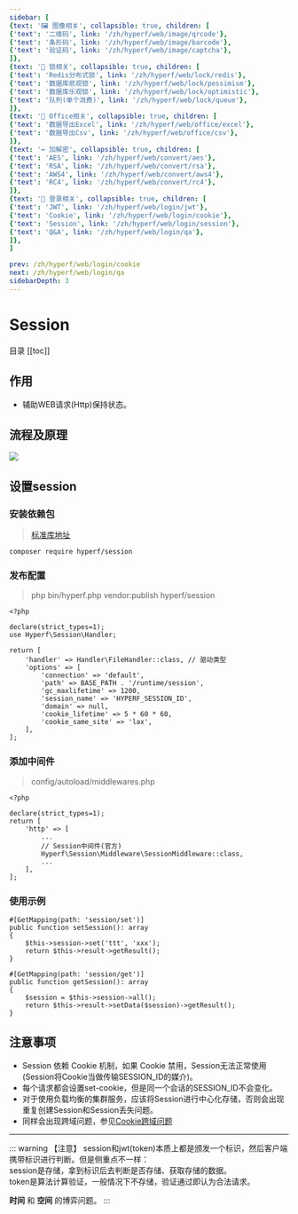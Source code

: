 ```yaml
---
sidebar: [
{text: '🖼 图像相关', collapsible: true, children: [
{'text': '二维码', link: '/zh/hyperf/web/image/qrcode'},
{'text': '条形码', link: '/zh/hyperf/web/image/barcode'},
{'text': '验证码', link: '/zh/hyperf/web/image/captcha'},
]},
{text: '🔐 锁相关', collapsible: true, children: [
{'text': 'Redis分布式锁', link: '/zh/hyperf/web/lock/redis'},
{'text': '数据库悲观锁', link: '/zh/hyperf/web/lock/pessimism'},
{'text': '数据库乐观锁', link: '/zh/hyperf/web/lock/optimistic'},
{'text': '队列(单个消费)', link: '/zh/hyperf/web/lock/queue'},
]},
{text: '🏢 Office相关', collapsible: true, children: [
{'text': '数据导出Excel', link: '/zh/hyperf/web/office/excel'},
{'text': '数据导出Csv', link: '/zh/hyperf/web/office/csv'},
]},
{text: '↔️ 加解密', collapsible: true, children: [
{'text': 'AES', link: '/zh/hyperf/web/convert/aes'},
{'text': 'RSA', link: '/zh/hyperf/web/convert/rsa'},
{'text': 'AWS4', link: '/zh/hyperf/web/convert/aws4'},
{'text': 'RC4', link: '/zh/hyperf/web/convert/rc4'},
]},
{text: '🍪 登录相关', collapsible: true, children: [
{'text': 'JWT', link: '/zh/hyperf/web/login/jwt'},
{'text': 'Cookie', link: '/zh/hyperf/web/login/cookie'},
{'text': 'Session', link: '/zh/hyperf/web/login/session'},
{'text': 'Q&A', link: '/zh/hyperf/web/login/qa'},
]},
]

prev: /zh/hyperf/web/login/cookie
next: /zh/hyperf/web/login/qa
sidebarDepth: 3
---
```


# Session

目录
[[toc]]

## 作用

- 辅助WEB请求(Http)保持状态。 

## 流程及原理

![](https://img.tzf-foryou.xyz/img/20231225161223.png)

## 设置session

### 安装依赖包

> [标准库地址](https://packagist.org/packages/hyperf/session)

```shell:no-line-numbers
composer require hyperf/session
```
### 发布配置

> php bin/hyperf.php vendor:publish hyperf/session

```php:no-line-numbers
<?php

declare(strict_types=1);
use Hyperf\Session\Handler;

return [
    'handler' => Handler\FileHandler::class, // 驱动类型
    'options' => [
        'connection' => 'default',
        'path' => BASE_PATH . '/runtime/session',
        'gc_maxlifetime' => 1200,
        'session_name' => 'HYPERF_SESSION_ID',
        'domain' => null,
        'cookie_lifetime' => 5 * 60 * 60,
        'cookie_same_site' => 'lax',
    ],
];

```

### 添加中间件

> config/autoload/middlewares.php

```php:no-line-numbers
<?php

declare(strict_types=1);
return [
    'http' => [
        ...
        // Session中间件(官方)
        Hyperf\Session\Middleware\SessionMiddleware::class,
        ...
    ],
];

```

### 使用示例

```php:no-line-numbers
#[GetMapping(path: 'session/set')]
public function setSession(): array
{
    $this->session->set('ttt', 'xxx');
    return $this->result->getResult();
}

#[GetMapping(path: 'session/get')]
public function getSession(): array
{
    $session = $this->session->all();
    return $this->result->setData($session)->getResult();
}
```

## 注意事项

- Session 依赖 Cookie 机制，如果 Cookie 禁用，Session无法正常使用(Session将Cookie当做传输SESSION_ID的媒介)。
- 每个请求都会设置set-cookie，但是同一个会话的SESSION_ID不会变化。
- 对于使用负载均衡的集群服务，应该将Session进行中心化存储，否则会出现重复创建Session和Session丢失问题。
- 同样会出现跨域问题，参见[Cookie跨域问题](/zh/hyperf/web/login/cookie.html#csrf攻击)

---

::: warning 【注意】
session和jwt(token)本质上都是颁发一个标识，然后客户端携带标识进行判断。但是侧重点不一样：\
session是存储，拿到标识后去判断是否存储、获取存储的数据。\
token是算法计算验证，一般情况下不存储，验证通过即认为合法请求。

**时间** 和 **空间** 的博弈问题。
:::
